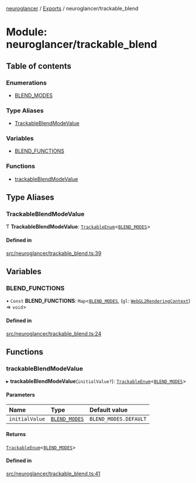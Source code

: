 [neuroglancer](../README.md) / [Exports](../modules.md) / neuroglancer/trackable\_blend

# Module: neuroglancer/trackable\_blend

## Table of contents

### Enumerations

- [BLEND\_MODES](../enums/neuroglancer_trackable_blend.BLEND_MODES.md)

### Type Aliases

- [TrackableBlendModeValue](neuroglancer_trackable_blend.md#trackableblendmodevalue)

### Variables

- [BLEND\_FUNCTIONS](neuroglancer_trackable_blend.md#blend_functions)

### Functions

- [trackableBlendModeValue](neuroglancer_trackable_blend.md#trackableblendmodevalue-1)

## Type Aliases

### TrackableBlendModeValue

Ƭ **TrackableBlendModeValue**: [`TrackableEnum`](../classes/neuroglancer_util_trackable_enum.TrackableEnum.md)<[`BLEND_MODES`](../enums/neuroglancer_trackable_blend.BLEND_MODES.md)\>

#### Defined in

[src/neuroglancer/trackable_blend.ts:39](https://github.com/ActiveBrainAtlas2/neuroglancer/blob/034b457d/src/neuroglancer/trackable_blend.ts#L39)

## Variables

### BLEND\_FUNCTIONS

• `Const` **BLEND\_FUNCTIONS**: `Map`<[`BLEND_MODES`](../enums/neuroglancer_trackable_blend.BLEND_MODES.md), (`gl`: [`WebGL2RenderingContext`](main_module._internal_.md#webgl2renderingcontext)) => `void`\>

#### Defined in

[src/neuroglancer/trackable_blend.ts:24](https://github.com/ActiveBrainAtlas2/neuroglancer/blob/034b457d/src/neuroglancer/trackable_blend.ts#L24)

## Functions

### trackableBlendModeValue

▸ **trackableBlendModeValue**(`initialValue?`): [`TrackableEnum`](../classes/neuroglancer_util_trackable_enum.TrackableEnum.md)<[`BLEND_MODES`](../enums/neuroglancer_trackable_blend.BLEND_MODES.md)\>

#### Parameters

| Name | Type | Default value |
| :------ | :------ | :------ |
| `initialValue` | [`BLEND_MODES`](../enums/neuroglancer_trackable_blend.BLEND_MODES.md) | `BLEND_MODES.DEFAULT` |

#### Returns

[`TrackableEnum`](../classes/neuroglancer_util_trackable_enum.TrackableEnum.md)<[`BLEND_MODES`](../enums/neuroglancer_trackable_blend.BLEND_MODES.md)\>

#### Defined in

[src/neuroglancer/trackable_blend.ts:41](https://github.com/ActiveBrainAtlas2/neuroglancer/blob/034b457d/src/neuroglancer/trackable_blend.ts#L41)
